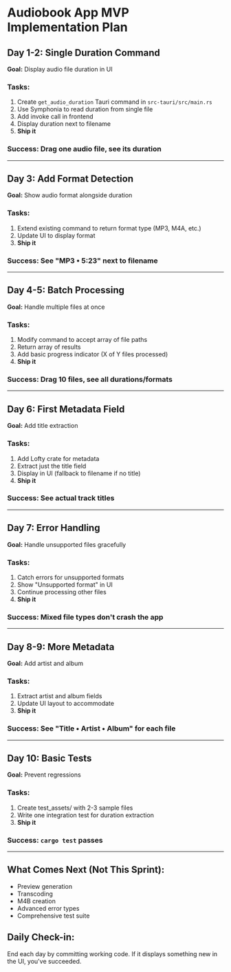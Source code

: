 # Audiobook App MVP Implementation Plan

## Day 1-2: Single Duration Command
**Goal:** Display audio file duration in UI

### Tasks:
1. Create `get_audio_duration` Tauri command in `src-tauri/src/main.rs`
2. Use Symphonia to read duration from single file
3. Add invoke call in frontend
4. Display duration next to filename
5. **Ship it**

### Success: Drag one audio file, see its duration

---

## Day 3: Add Format Detection
**Goal:** Show audio format alongside duration

### Tasks:
1. Extend existing command to return format type (MP3, M4A, etc.)
2. Update UI to display format
3. **Ship it**

### Success: See "MP3 • 5:23" next to filename

---

## Day 4-5: Batch Processing
**Goal:** Handle multiple files at once

### Tasks:
1. Modify command to accept array of file paths
2. Return array of results
3. Add basic progress indicator (X of Y files processed)
4. **Ship it**

### Success: Drag 10 files, see all durations/formats

---

## Day 6: First Metadata Field
**Goal:** Add title extraction

### Tasks:
1. Add Lofty crate for metadata
2. Extract just the title field
3. Display in UI (fallback to filename if no title)
4. **Ship it**

### Success: See actual track titles

---

## Day 7: Error Handling
**Goal:** Handle unsupported files gracefully

### Tasks:
1. Catch errors for unsupported formats
2. Show "Unsupported format" in UI
3. Continue processing other files
4. **Ship it**

### Success: Mixed file types don't crash the app

---

## Day 8-9: More Metadata
**Goal:** Add artist and album

### Tasks:
1. Extract artist and album fields
2. Update UI layout to accommodate
3. **Ship it**

### Success: See "Title • Artist • Album" for each file

---

## Day 10: Basic Tests
**Goal:** Prevent regressions

### Tasks:
1. Create test_assets/ with 2-3 sample files
2. Write one integration test for duration extraction
3. **Ship it**

### Success: `cargo test` passes

---

## What Comes Next (Not This Sprint):
- Preview generation
- Transcoding
- M4B creation
- Advanced error types
- Comprehensive test suite

## Daily Check-in:
End each day by committing working code. If it displays something new in the UI, you've succeeded.
